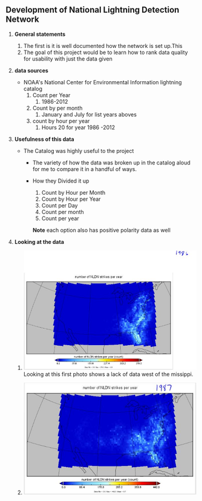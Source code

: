 ## Development of National Lightning Detection Network 



1. **General statements**
	1. The first is it is well documented how the network is set up.This  
	2. The goal of this project would be to learn how to rank data quality for usability with just the data given 
3. **data sources**
	* NOAA's National Center for Environmental Information lightning catalog
		1. Count  per Year 
			1. 1986-2012
		2. Count by per month 
			1. January and July  for list years aboves
		2. count by hour per year 
			1. Hours 20 for year 1986 -2012

2. **Usefulness of this data**
	* The Catalog was highly useful to the project 
		* The variety of how the data was broken up in the catalog aloud for me to compare it in a handful of ways.
		* How they Divided it up
			1. Count by Hour per Month
			2. Count by Hour per Year
			3. Count per Day
			4. Count per month 
			5. Count per year
			
			**Note** each option also has positive polarity data as well 

1. **Looking at the data**
	1. ![Rendered photo of 1986 data](https://github.com/gbrandom/Geography-490/blob/master/1986.JPG)
	Looking at this first photo shows a lack of data west of the missippi.
	
	2.  ![Rendered photo of 19887 data](https://github.com/gbrandom/Geography-490/blob/master/1987.JPG)

 